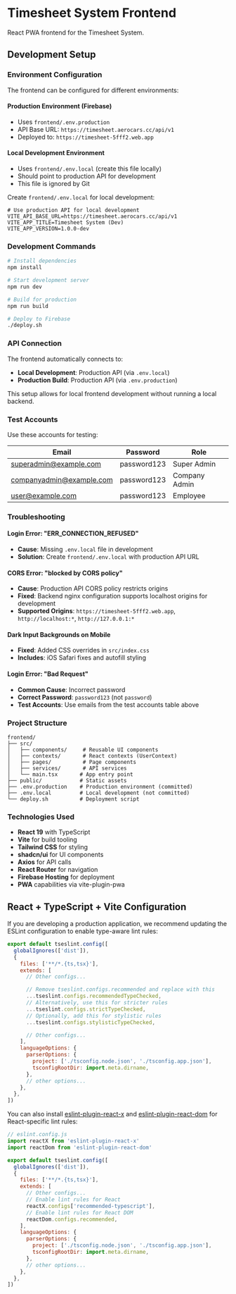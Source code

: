 # Timesheet System Frontend

React PWA frontend for the Timesheet System.

## Development Setup

### Environment Configuration

The frontend can be configured for different environments:

#### Production Environment (Firebase)
- Uses `frontend/.env.production`
- API Base URL: `https://timesheet.aerocars.cc/api/v1`
- Deployed to: `https://timesheet-5fff2.web.app`

#### Local Development Environment
- Uses `frontend/.env.local` (create this file locally)
- Should point to production API for development
- This file is ignored by Git

Create `frontend/.env.local` for local development:
```env
# Use production API for local development
VITE_API_BASE_URL=https://timesheet.aerocars.cc/api/v1
VITE_APP_TITLE=Timesheet System (Dev)
VITE_APP_VERSION=1.0.0-dev
```

### Development Commands

```bash
# Install dependencies
npm install

# Start development server
npm run dev

# Build for production
npm run build

# Deploy to Firebase
./deploy.sh
```

### API Connection

The frontend automatically connects to:
- **Local Development**: Production API (via `.env.local`)
- **Production Build**: Production API (via `.env.production`)

This setup allows for local frontend development without running a local backend.

### Test Accounts

Use these accounts for testing:

| Email | Password | Role |
|-------|----------|------|
| superadmin@example.com | password123 | Super Admin |
| companyadmin@example.com | password123 | Company Admin |
| user@example.com | password123 | Employee |

### Troubleshooting

#### Login Error: "ERR_CONNECTION_REFUSED"
- **Cause**: Missing `.env.local` file in development
- **Solution**: Create `frontend/.env.local` with production API URL

#### CORS Error: "blocked by CORS policy"
- **Cause**: Production API CORS policy restricts origins
- **Fixed**: Backend nginx configuration supports localhost origins for development
- **Supported Origins**: `https://timesheet-5fff2.web.app`, `http://localhost:*`, `http://127.0.0.1:*`

#### Dark Input Backgrounds on Mobile
- **Fixed**: Added CSS overrides in `src/index.css`
- **Includes**: iOS Safari fixes and autofill styling

#### Login Error: "Bad Request"
- **Common Cause**: Incorrect password
- **Correct Password**: `password123` (not `password`)
- **Test Accounts**: Use emails from the test accounts table above

### Project Structure

```
frontend/
├── src/
│   ├── components/     # Reusable UI components
│   ├── contexts/       # React contexts (UserContext)
│   ├── pages/          # Page components
│   ├── services/       # API services
│   └── main.tsx       # App entry point
├── public/            # Static assets
├── .env.production    # Production environment (committed)
├── .env.local         # Local development (not committed)
└── deploy.sh          # Deployment script
```

### Technologies Used

- **React 19** with TypeScript
- **Vite** for build tooling
- **Tailwind CSS** for styling
- **shadcn/ui** for UI components
- **Axios** for API calls
- **React Router** for navigation
- **Firebase Hosting** for deployment
- **PWA** capabilities via vite-plugin-pwa

## React + TypeScript + Vite Configuration

If you are developing a production application, we recommend updating the ESLint configuration to enable type-aware lint rules:

```js
export default tseslint.config([
  globalIgnores(['dist']),
  {
    files: ['**/*.{ts,tsx}'],
    extends: [
      // Other configs...

      // Remove tseslint.configs.recommended and replace with this
      ...tseslint.configs.recommendedTypeChecked,
      // Alternatively, use this for stricter rules
      ...tseslint.configs.strictTypeChecked,
      // Optionally, add this for stylistic rules
      ...tseslint.configs.stylisticTypeChecked,

      // Other configs...
    ],
    languageOptions: {
      parserOptions: {
        project: ['./tsconfig.node.json', './tsconfig.app.json'],
        tsconfigRootDir: import.meta.dirname,
      },
      // other options...
    },
  },
])
```

You can also install [eslint-plugin-react-x](https://github.com/Rel1cx/eslint-react/tree/main/packages/plugins/eslint-plugin-react-x) and [eslint-plugin-react-dom](https://github.com/Rel1cx/eslint-react/tree/main/packages/plugins/eslint-plugin-react-dom) for React-specific lint rules:

```js
// eslint.config.js
import reactX from 'eslint-plugin-react-x'
import reactDom from 'eslint-plugin-react-dom'

export default tseslint.config([
  globalIgnores(['dist']),
  {
    files: ['**/*.{ts,tsx}'],
    extends: [
      // Other configs...
      // Enable lint rules for React
      reactX.configs['recommended-typescript'],
      // Enable lint rules for React DOM
      reactDom.configs.recommended,
    ],
    languageOptions: {
      parserOptions: {
        project: ['./tsconfig.node.json', './tsconfig.app.json'],
        tsconfigRootDir: import.meta.dirname,
      },
      // other options...
    },
  },
])
```
